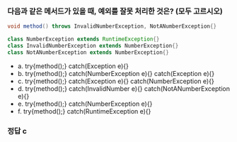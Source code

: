 ### 다음과 같은 메서드가 있을 때, 예외를 잘못 처리한 것은? (모두 고르시오)
```java
void method() throws InvalidNumberException, NotANumberException{}

class NumberException extends RuntimeException{}
class InvalidNumberException extends NumberException{}
class NotANumberException extends NumberException{}
```

- a. try{method();} catch(Exception e){}
- b. try{method();} catch(NumberException e){} catch(Exception e){}
- c. try{method();} catch(Exception e){} catch(NumberException e){}
- d. try{method();} catch(InvalidNumber e){} catch(NotANumberException e){}
- e. try{method();} catch(NumberException e){}
- f. try{method();} catch(RuntimeException e){}

### 정답 c